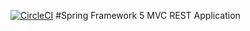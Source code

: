 [![CircleCI](https://circleci.com/gh/konstantinrov/spring5-mvc-rest.svg?style=svg)](https://circleci.com/gh/konstantinrov/spring5-mvc-rest)
#Spring Framework 5 MVC REST Application
